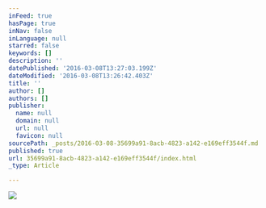 ```yaml
---
inFeed: true
hasPage: true
inNav: false
inLanguage: null
starred: false
keywords: []
description: ''
datePublished: '2016-03-08T13:27:03.199Z'
dateModified: '2016-03-08T13:26:42.403Z'
title: ''
author: []
authors: []
publisher:
  name: null
  domain: null
  url: null
  favicon: null
sourcePath: _posts/2016-03-08-35699a91-8acb-4823-a142-e169eff3544f.md
published: true
url: 35699a91-8acb-4823-a142-e169eff3544f/index.html
_type: Article

---
```

![](https://the-grid-user-content.s3-us-west-2.amazonaws.com/e4cc0fce-411e-4b6d-97bf-26a5abd056e0.png)